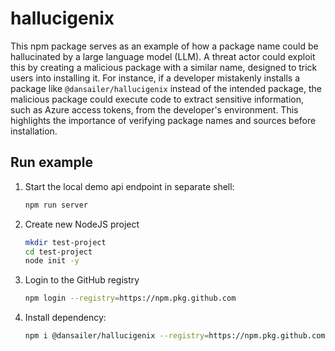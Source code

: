 # hallucigenix

This npm package serves as an example of how a package name could be hallucinated by a large language model (LLM). A threat actor could exploit this by creating a malicious package with a similar name, designed to trick users into installing it. For instance, if a developer mistakenly installs a package like `@dansailer/hallucigenix` instead of the intended package, the malicious package could execute code to extract sensitive information, such as Azure access tokens, from the developer's environment. This highlights the importance of verifying package names and sources before installation.

## Run example

1. Start the local demo api endpoint in separate shell:

   ```sh
   npm run server
   ```

2. Create new NodeJS project

   ```sh
   mkdir test-project
   cd test-project
   node init -y
   ```

3. Login to the GitHub registry

   ```sh
   npm login --registry=https://npm.pkg.github.com
   ```

4. Install dependency:

   ```sh
   npm i @dansailer/hallucigenix --registry=https://npm.pkg.github.com
   ```
